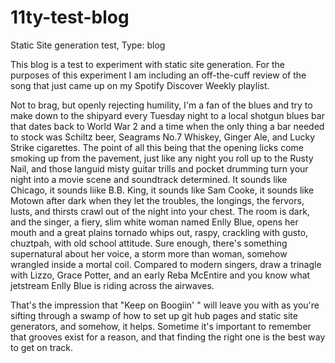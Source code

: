 # 11ty-test-blog
Static Site generation test, Type: blog

This blog is a test to experiment with static site generation. 
For the purposes of this experiment I am including an off-the-cuff review of the song that just came up on my Spotify Discover Weekly playlist. 

Not to brag, but openly rejecting humility, I'm a fan of the blues and try to make down to the shipyard every Tuesday night to a local shotgun blues bar that dates back to World War 2 and a time when the only thing a bar needed to stock was Schiltz beer, Seagrams No.7 Whiskey, Ginger Ale, and Lucky Strike cigarettes. 
The point of all this being that the opening licks come smoking up from the pavement, just like any night you roll up to the Rusty Nail, and those languid misty guitar trills and pocket drumming turn your night into a movie scene and soundtrack determined. 
It sounds like Chicago, it sounds liike B.B. King, it sounds like Sam Cooke, it sounds like Motown after dark when they let the troubles, the longings, the fervors, lusts, and thirsts crawl out of the night into your chest. The room is dark, and the singer, a fiery, slim white woman named Enlly Blue, opens her mouth and a great plains tornado whips out, raspy, crackling with gusto, chuztpah, with old school attitude. Sure enough, there's something supernatural about her voice, a storm more than woman, somehow wrangled inside a mortal coil. Compared to modern singers, draw a trinagle with Lizzo, Grace Potter, and an early Reba McEntire and you know what jetstream Enlly Blue is riding across the airwaves.

That's the impression that "Keep on Boogiin' " will leave you with as you're sifting through a swamp of how to set up git hub pages and static site generators, and somehow, it helps. Sometime it's important to remember that grooves exist for a reason, and that finding the right one is the best way to get on track. 
